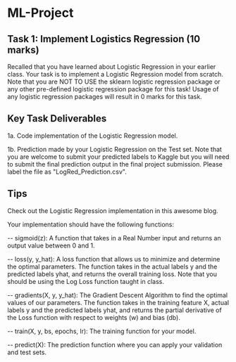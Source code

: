# ML-Project
## Task 1: Implement Logistics Regression (10 marks)
Recalled that you have learned about Logistic Regression in your earlier class. Your task is to implement a Logistic Regression model from scratch. Note that you are NOT TO USE the sklearn logistic regression package or any other pre-defined logistic regression package for this task! Usage of any logistic regression packages will result in 0 marks for this task.

## Key Task Deliverables
1a. Code implementation of the Logistic Regression model.

1b. Prediction made by your Logistic Regression on the Test set. Note that you are welcome to submit your predicted labels to Kaggle but you will need to submit the final prediction output in the final project submission. Please label the file as "LogRed_Prediction.csv".

## Tips
Check out the Logistic Regression implementation in this awesome blog.

Your implementation should have the following functions:

-- sigmoid(z): A function that takes in a Real Number input and returns an output value between 0 and 1.

-- loss(y, y_hat): A loss function that allows us to minimize and determine the optimal parameters. The function takes in the actual labels y and the predicted labels yhat, and returns the overall training loss. Note that you should be using the Log Loss function taught in class.

-- gradients(X, y, y_hat): The Gradient Descent Algorithm to find the optimal values of our parameters. The function takes in the training feature X, actual labels y and the predicted labels yhat, and returns the partial derivative of the Loss function with respect to weights (w) and bias (db).

-- train(X, y, bs, epochs, lr): The training function for your model.

-- predict(X): The prediction function where you can apply your validation and test sets.

